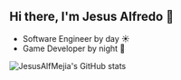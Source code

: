 ## Hi there, I'm Jesus Alfredo 👋


* Software Engineer by day ☀️
* Game Developer by night 🌙

![JesusAlfMejia's GitHub stats](https://github-readme-stats.vercel.app/api?username=JesusAlfMejia&count_private=true&theme=chartreuse-dark&show_icons=true)





<!--
**JesusAlfMejia/JesusAlfMejia** is a ✨ _special_ ✨ repository because its `README.md` (this file) appears on your GitHub profile.

Here are some ideas to get you started:

- 🔭 I’m currently working on ...
- 🌱 I’m currently learning ...
- 👯 I’m looking to collaborate on ...
- 🤔 I’m looking for help with ...
- 💬 Ask me about ...
- 📫 How to reach me: ...
- 😄 Pronouns: ...
- ⚡ Fun fact: ...
-->
